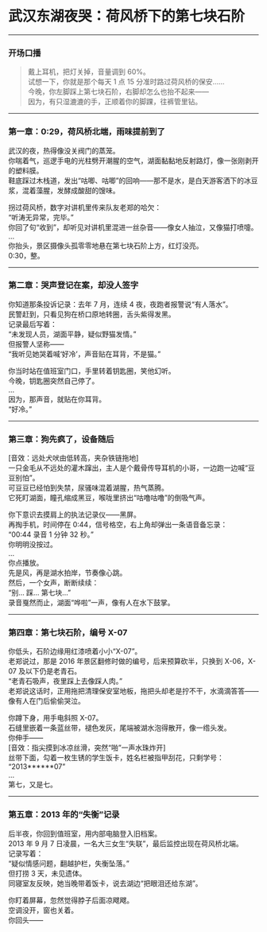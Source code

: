 # 武汉东湖夜哭：荷风桥下的第七块石阶

---

### 开场口播
> 戴上耳机，把灯关掉，音量调到 60%。  
> 试想一下，你就是那个每天 1 点 15 分准时路过荷风桥的保安……  
> 今晚，你左脚踩上第七块石阶，右脚却怎么也抬不起来——  
> 因为，有只湿漉漉的手，正顺着你的脚踝，往裤管里钻。  

---

### 第一章：0:29，荷风桥北端，雨味提前到了
武汉的夜，热得像没关阀门的蒸笼。  
你喘着气，巡逻手电的光柱劈开潮腥的空气，湖面黏黏地反射路灯，像一张刚剥开的塑料膜。  
鞋底踩过木栈道，发出“咕唧、咕唧”的回响——那不是水，是白天游客洒下的冰豆浆，混着藻腥，发酵成酸甜的馊味。  

拐过荷风桥，数字对讲机里传来队友老郑的哈欠：  
“听涛无异常，完毕。”  
你回了句“收到”，却听见对讲机里混进一丝杂音——像女人抽泣，又像猫打喷嚏。  
…  
你抬头，景区摄像头孤零零地悬在第七块石阶上方，红灯没亮。  
0:30，整。  

---

### 第二章：哭声登记在案，却没人签字
你知道那条投诉记录：去年 7 月，连续 4 夜，夜跑者报警说“有人落水”。  
民警赶到，只看见狗在桥口原地转圈，舌头紫得发黑。  
记录最后写着：  
“未发现人员，湖面平静，疑似野猫发情。”  
但报警人坚称——  
“我听见她哭着喊‘好冷’，声音贴在耳背，不是猫。”  

你当时站在值班室门口，手里转着钥匙圈，笑他幻听。  
今晚，钥匙圈突然自己停了。  
…  
因为，那声音，就贴在你耳背。  
“好冷。”  

---

### 第三章：狗先疯了，设备随后
[音效：远处犬吠由低转高，夹杂铁链拖地]  
一只金毛从不远处的灌木蹿出，主人是个戴骨传导耳机的小哥，一边跑一边喊“豆豆别怕”。  
可豆豆已经怕到失禁，尿骚味混着湖腥，热气蒸腾。  
它死盯湖面，瞳孔缩成黑豆，喉咙里挤出“咕噜咕噜”的倒吸气声。  

你下意识去摸肩上的执法记录仪——黑屏。  
再掏手机，时间停在 0:44，信号格空，右上角却弹出一条语音备忘录：  
“00:44 录音 1 分钟 32 秒。”  
你明明没按过。  
…  
你点播放。  
先是风，再是湖水拍岸，节奏像心跳。  
然后，一个女声，断断续续：  
“别… 踩… 第七块…”  
录音戛然而止，湖面“哗啦”一声，像有人在水下鼓掌。  

---

### 第四章：第七块石阶，编号 X-07
你低头，石阶边缘用红漆喷着小小“X-07”。  
老郑说过，那是 2016 年景区翻修时做的编号，后来预算砍半，只换到 X-06，X-07 及以下仍是老青石。  
“老青石吸声，夜里踩上去像踩人肉。”  
老郑说这话时，正用拖把清理保安室地板，拖把头却老是拧不干，水滴滴答答——像有人在门后偷偷哭泣。  

你蹲下身，用手电斜照 X-07。  
石缝里嵌着一条蓝丝带，褪色发灰，尾端被湖水泡得散开，像一绺头发。  
你伸手——  
[音效：指尖摸到冰凉丝滑，突然“啪”一声水珠炸开]  
丝带下面，勾着一枚生锈的学生饭卡，姓名栏被指甲刮花，只剩学号：  
“2013******07”  
…  
第七，又是七。  

---

### 第五章：2013 年的“失衡”记录
后半夜，你回到值班室，用内部电脑登入旧档案。  
2013 年 9 月 7 日凌晨，一名大三女生“失联”，最后监控出现在荷风桥北端。  
记录写着：  
“疑似情感问题，翻越护栏，失衡坠落。”  
但打捞 3 天，未见遗体。  
同寝室友反映，她当晚带着饭卡，说去湖边“把眼泪还给东湖”。  

你盯着屏幕，忽然觉得脖子后面凉飕飕。  
空调没开，窗也关着。  
你回头——
